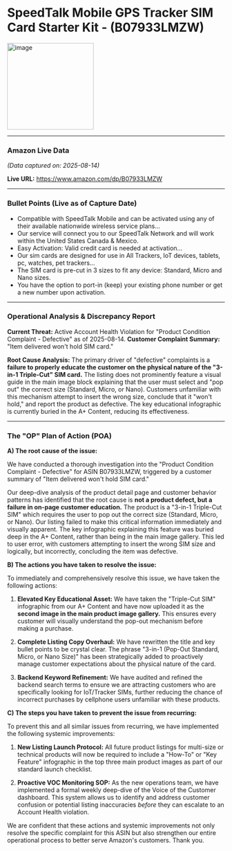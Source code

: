 # SpeedTalk Mobile GPS Tracker SIM Card Starter Kit - (B07933LMZW)

<img width="200" height="200" alt="image" src="https://github.com/user-attachments/assets/d877cc84-0064-47e9-b79e-bea346869753" />

---

### Amazon Live Data

*(Data captured on: 2025-08-14)*

**Live URL:** https://www.amazon.com/dp/B07933LMZW

---

### Bullet Points (Live as of Capture Date)

*   Compatible with SpeedTalk Mobile and can be activated using any of their available nationwide wireless service plans...
*   Our service will connect you to our SpeedTalk Network and will work within the United States Canada & Mexico.
*   Easy Activation: Valid credit card is needed at activation...
*   Our sim cards are designed for use in All Trackers, IoT devices, tablets, pc, watches, pet trackers...
*   The SIM card is pre-cut in 3 sizes to fit any device: Standard, Micro and Nano sizes.
*   You have the option to port-in (keep) your existing phone number or get a new number upon activation.

---

### **Operational Analysis & Discrepancy Report**

**Current Threat:** Active Account Health Violation for "Product Condition Complaint - Defective" as of 2025-08-14.
**Customer Complaint Summary:** "Item delivered won't hold SIM card."

**Root Cause Analysis:**
The primary driver of "defective" complaints is a **failure to properly educate the customer on the physical nature of the "3-in-1 Triple-Cut" SIM card.** The listing does not prominently feature a visual guide in the main image block explaining that the user must select and "pop out" the correct size (Standard, Micro, or Nano). Customers unfamiliar with this mechanism attempt to insert the wrong size, conclude that it "won't hold," and report the product as defective. The key educational infographic is currently buried in the A+ Content, reducing its effectiveness.

---

### **The "OP" Plan of Action (POA)**

**A) The root cause of the issue:**

We have conducted a thorough investigation into the "Product Condition Complaint - Defective" for ASIN B07933LMZW, triggered by a customer summary of "Item delivered won't hold SIM card."

Our deep-dive analysis of the product detail page and customer behavior patterns has identified that the root cause is **not a product defect, but a failure in on-page customer education.** The product is a "3-in-1 Triple-Cut SIM" which requires the user to pop out the correct size (Standard, Micro, or Nano). Our listing failed to make this critical information immediately and visually apparent. The key infographic explaining this feature was buried deep in the A+ Content, rather than being in the main image gallery. This led to user error, with customers attempting to insert the wrong SIM size and logically, but incorrectly, concluding the item was defective.

**B) The actions you have taken to resolve the issue:**

To immediately and comprehensively resolve this issue, we have taken the following actions:

1.  **Elevated Key Educational Asset:** We have taken the "Triple-Cut SIM" infographic from our A+ Content and have now uploaded it as the **second image in the main product image gallery.** This ensures every customer will visually understand the pop-out mechanism before making a purchase.

2.  **Complete Listing Copy Overhaul:** We have rewritten the title and key bullet points to be crystal clear. The phrase "3-in-1 (Pop-Out Standard, Micro, or Nano Size)" has been strategically added to proactively manage customer expectations about the physical nature of the card.

3.  **Backend Keyword Refinement:** We have audited and refined the backend search terms to ensure we are attracting customers who are specifically looking for IoT/Tracker SIMs, further reducing the chance of incorrect purchases by cellphone users unfamiliar with these products.

**C) The steps you have taken to prevent the issue from recurring:**

To prevent this and all similar issues from recurring, we have implemented the following systemic improvements:

1.  **New Listing Launch Protocol:** All future product listings for multi-size or technical products will now be required to include a "How-To" or "Key Feature" infographic in the top three main product images as part of our standard launch checklist.

2.  **Proactive VOC Monitoring SOP:** As the new operations team, we have implemented a formal weekly deep-dive of the Voice of the Customer dashboard. This system allows us to identify and address customer confusion or potential listing inaccuracies *before* they can escalate to an Account Health violation.

We are confident that these actions and systemic improvements not only resolve the specific complaint for this ASIN but also strengthen our entire operational process to better serve Amazon's customers. Thank you.
